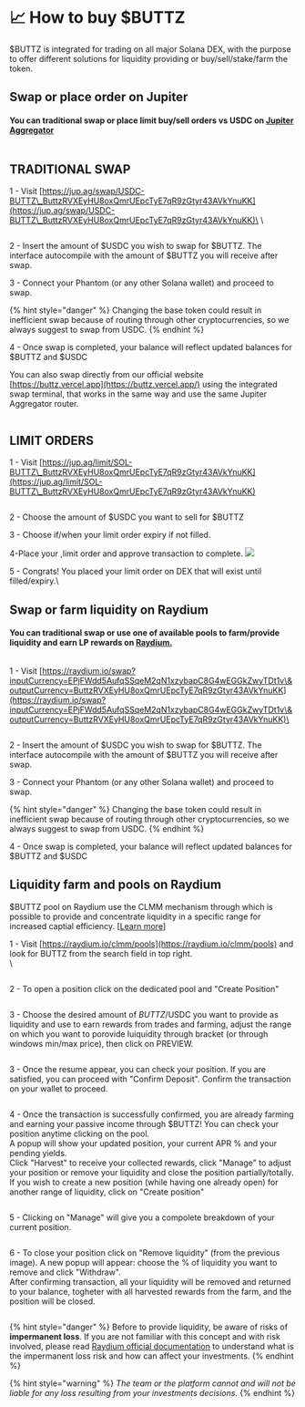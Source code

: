 # 📈 How to buy $BUTTZ

$BUTTZ is integrated for trading on all major Solana DEX, with the purpose to offer different solutions for liquidity providing or buy/sell/stake/farm the token.

## Swap or place order on Jupiter

#### You can traditional swap or place limit buy/sell orders vs USDC on [**Jupiter Aggregator**](https://jup.ag/swap/USDC-BUTTZ\_ButtzRVXEyHU8oxQmrUEpcTyE7qR9zGtyr43AVkYnuKK) &#x20;

<figure><img src="../.gitbook/assets/buttz_jupiter.png" alt=""><figcaption></figcaption></figure>

## TRADITIONAL SWAP

&#x20;1 - Visit [https://jup.ag/swap/USDC-BUTTZ\_ButtzRVXEyHU8oxQmrUEpcTyE7qR9zGtyr43AVkYnuKK](https://jup.ag/swap/USDC-BUTTZ\_ButtzRVXEyHU8oxQmrUEpcTyE7qR9zGtyr43AVkYnuKK)\
\


<figure><img src="../.gitbook/assets/image (6).png" alt=""><figcaption></figcaption></figure>

2 - Insert the amount of $USDC you wish to swap for $BUTTZ. The interface autocompile with the amount of $BUTTZ you will receive after swap.

3 - Connect your Phantom (or any other Solana wallet) and proceed to swap.

{% hint style="danger" %}
Changing the base token could result in inefficient swap because of routing through other cryptocurrencies, so we always suggest to swap from USDC.
{% endhint %}

4 - Once swap is completed, your balance will reflect updated balances for $BUTTZ and $USDC

You can also swap directly from our official website [https://buttz.vercel.app](https://buttz.vercel.app/) using the integrated swap terminal, that works in the same way and use the same Jupiter Aggregator router.

<figure><img src="../.gitbook/assets/image (1).png" alt=""><figcaption></figcaption></figure>

## LIMIT ORDERS

1 - Visit [https://jup.ag/limit/SOL-BUTTZ\_ButtzRVXEyHU8oxQmrUEpcTyE7qR9zGtyr43AVkYnuKK](https://jup.ag/limit/SOL-BUTTZ\_ButtzRVXEyHU8oxQmrUEpcTyE7qR9zGtyr43AVkYnuKK)

<figure><img src="../.gitbook/assets/image (10).png" alt=""><figcaption></figcaption></figure>

2 - Choose the amount of $USDC you want to sell for $BUTTZ

3 - Choose if/when your limit order expiry if not filled.

4-Place your ,limit order and approve transaction to complete. ![](<../.gitbook/assets/image (2).png>)

5 - Congrats! You placed your limit order on DEX that will exist until filled/expiry.\


## Swap or farm liquidity on Raydium

#### You can traditional swap or use one of available pools to farm/provide liquidity and earn LP rewards on [Raydium.](https://raydium.io/swap?inputCurrency=EPjFWdd5AufqSSqeM2qN1xzybapC8G4wEGGkZwyTDt1v\&outputCurrency=ButtzRVXEyHU8oxQmrUEpcTyE7qR9zGtyr43AVkYnuKK)

<figure><img src="../.gitbook/assets/buttz_listed.png" alt=""><figcaption></figcaption></figure>

&#x20;1 - Visit [https://raydium.io/swap?inputCurrency=EPjFWdd5AufqSSqeM2qN1xzybapC8G4wEGGkZwyTDt1v\&outputCurrency=ButtzRVXEyHU8oxQmrUEpcTyE7qR9zGtyr43AVkYnuKK](https://raydium.io/swap?inputCurrency=EPjFWdd5AufqSSqeM2qN1xzybapC8G4wEGGkZwyTDt1v\&outputCurrency=ButtzRVXEyHU8oxQmrUEpcTyE7qR9zGtyr43AVkYnuKK)\


<figure><img src="../.gitbook/assets/image (5).png" alt=""><figcaption></figcaption></figure>

2 - Insert the amount of $USDC you wish to swap for $BUTTZ. The interface autocompile with the amount of $BUTTZ you will receive after swap.

3 - Connect your Phantom (or any other Solana wallet) and proceed to swap.

{% hint style="danger" %}
Changing the base token could result in inefficient swap because of routing through other cryptocurrencies, so we always suggest to swap from USDC.
{% endhint %}

4 - Once swap is completed, your balance will reflect updated balances for $BUTTZ and $USDC



## Liquidity farm and pools on Raydium&#x20;



$BUTTZ pool on Raydium use the CLMM mechanism through which is possible to provide and concentrate liquidity in a specific range for increased captial efficiency. \[[Learn more](https://docs.raydium.io/raydium/concentrated-liquidity/what-is-concentrated-liquidity)]

1 - Visit [https://raydium.io/clmm/pools](https://raydium.io/clmm/pools) and look for BUTTZ from the search field in top right.\
\


<figure><img src="../.gitbook/assets/image (12).png" alt=""><figcaption></figcaption></figure>

2 - To open a position click on the dedicated pool and "Create Position"&#x20;

<figure><img src="../.gitbook/assets/image (14).png" alt=""><figcaption></figcaption></figure>

3 - Choose the desired amount of $BUTTZ/$USDC you want to provide as liquidity and use to earn rewards from trades and farming, adjust the range on which you want to porovide luiquidity through bracket (or through windows min/max price), then click on PREVIEW.

<figure><img src="../.gitbook/assets/image.png" alt=""><figcaption></figcaption></figure>

3 - Once the resume appear, you can check your position. If you are satisfied, you can proceed with "Confirm Deposit". Confirm the transaction on your wallet to proceed.

<figure><img src="../.gitbook/assets/image (7).png" alt=""><figcaption></figcaption></figure>

4 - Once the transaction is successfully confirmed, you are already farming and earning your passive income through $BUTTZ! You can check your position anytime clicking on the pool.\
A popup will show your updated position, your current APR % and your pending yields.\
Click "Harvest" to receive your collected rewards, click "Manage" to adjust your position or remove your liquidity and close the position partially/totally.\
If you wish to create a new position (while having one already open) for another range of liquidity, click on "Create position"

<figure><img src="../.gitbook/assets/Senza-titolo-1.png" alt=""><figcaption></figcaption></figure>

5 - Clicking on "Manage" will give you a compolete breakdown of your current position.

<figure><img src="../.gitbook/assets/image (13).png" alt=""><figcaption></figcaption></figure>

6 - To close your position click on "Remove liquidity" (from the previous image). A new popup will appear: choose the % of liquidity you want to remove and click "Withdraw".\
After confirming transaction, all your liquidity will be removed and returned to your balance, togheter with all harvested rewards from the farm, and the position will be closed.

<figure><img src="../.gitbook/assets/image (3).png" alt=""><figcaption></figcaption></figure>

{% hint style="danger" %}
Before to provide liquidity, be aware of risks of **impermanent loss**. If you are not familiar with this concept and with risk involved, please read [Raydium official documentation](https://docs.raydium.io/raydium/concentrated-liquidity/providing-concentrated-liquidity) to understand what is the impermanent loss risk and how can affect your investments.
{% endhint %}

{% hint style="warning" %}
_The team or the platform cannot and will not be liable for any loss resulting from your investments decisions._
{% endhint %}
